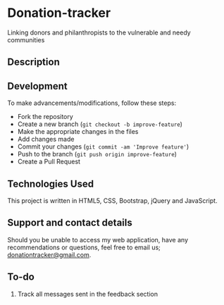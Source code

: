 # Donation-tracker
Linking donors and philanthropists to the vulnerable and needy communities 

## Description


## Development
To make advancements/modifications, follow these steps:

- Fork the repository
- Create a new branch (`git checkout -b improve-feature`)
- Make the appropriate changes in the files
- Add changes made
- Commit your changes (`git commit -am 'Improve feature'`)
- Push to the branch (`git push origin improve-feature`)
- Create a Pull Request 

## Technologies Used
This project is written in HTML5, CSS, Bootstrap, jQuery and JavaScript.

## Support and contact details
Should you be unable to access my web application, have any recommendations or questions, feel free to email us; donationtracker@gmail.com.

## To-do
1. Track all messages sent in the feedback section
